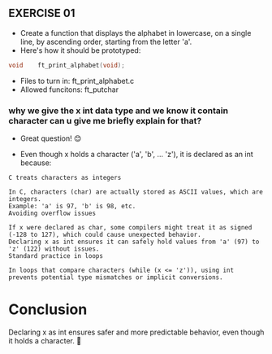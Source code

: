 ## EXERCISE 01
* Create a function that displays the alphabet in lowercase, on a single line, by ascending order, starting from the letter 'a'.
* Here's how it should be prototyped:
```C
void	ft_print_alphabet(void);
```
* Files to turn in: ft_print_alphabet.c
* Allowed funcitons: ft_putchar
### **why we give the x int data type and we know it contain character can u give me briefly explain for that?**

* Great question! 😊

* Even though x holds a character ('a', 'b', ... 'z'), it is declared as an int because:
```
C treats characters as integers

In C, characters (char) are actually stored as ASCII values, which are integers.
Example: 'a' is 97, 'b' is 98, etc.
Avoiding overflow issues

If x were declared as char, some compilers might treat it as signed (-128 to 127), which could cause unexpected behavior.
Declaring x as int ensures it can safely hold values from 'a' (97) to 'z' (122) without issues.
Standard practice in loops

In loops that compare characters (while (x <= 'z')), using int prevents potential type mismatches or implicit conversions.
```
# Conclusion
Declaring x as int ensures safer and more predictable behavior, even though it holds a character. 🚀
